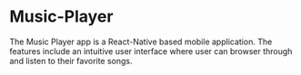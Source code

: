 # Music-Player
The Music Player app is a React-Native based mobile application. The features include an intuitive user interface where user can browser through and listen to their favorite songs.
